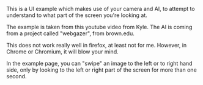 This is a UI example which makes use of your camera and AI, to attempt to understand to what part of the screen you're looking at.

The example is taken from this youtube video from Kyle. The AI is coming from a project called "webgazer", from brown.edu.

This does not work really well in firefox, at least not for me. However, in Chrome or Chromium, it will blow your mind.

In the example page, you can "swipe" an image to the left or to right hand side, only by looking to the left or right part of the screen for more than one second.
